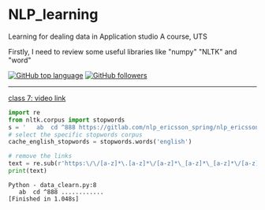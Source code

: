 # NLP_learning
Learning for dealing data in Application studio A course, UTS

Firstly, I need to review some useful libraries like "numpy" "NLTK" and "word" 

[![GitHub top language](https://img.shields.io/github/languages/top/lizeyujack/NLP_learning?style=plastic)](https://www.udemy.com/course/nlp-tangyudi/learn/lecture/13816460#overview)
[![GitHub followers](https://img.shields.io/github/followers/lizeyujack?style=social)](https://github.com/lizeyujack?tab=followers)
***
[class 7: video link](https://www.udemy.com/course/nlp-tangyudi/learn/lecture/13816464#overview)
```py
import re
from nltk.corpus import stopwords
s = '   ab  cd ^888 https://gitlab.com/nlp_ericsson_spring/nlp_ericsson2/-/tree/zeyu'
# select the specific stopwords corpus
cache_english_stopwords = stopwords.words('english')

# remove the links
text = re.sub(r'https:\/\/[a-z]*\.[a-z]*\/[a-z]*\_[a-z]*\_[a-z]*\/[a-z]*\_[a-z]*[0-9]\/\-\/[a-z]*\/[a-z]*','............',s)
print(text)

```
```shell
Python - data_clearn.py:8
   ab  cd ^888 ............
[Finished in 1.048s]
```
